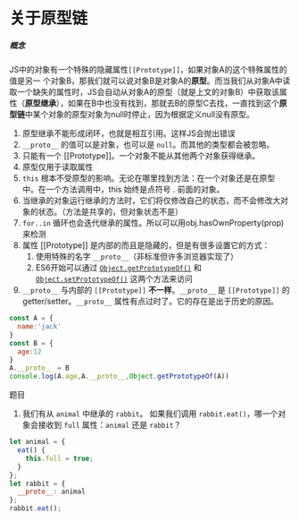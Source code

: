 # 关于原型链

##### 概念
JS中的对象有一个特殊的隐藏属性`[[Prototype]]`，如果对象A的这个特殊属性的值是另一 个对象B，那我们就可以说对象B是对象A的**原型**。而当我们从对象A中读取一个缺失的属性时，JS会自动从对象A的原型（就是上文的对象B）中获取该属性（**原型继承**），如果在B中也没有找到，那就去B的原型C去找，一直找到这个**原型链**中某个对象的原型对象为null时停止，因为根据定义null没有原型。
1. 原型继承不能形成闭环，也就是相互引用。这样JS会抛出错误
2. `__proto__` 的值可以是对象，也可以是 `null`。而其他的类型都会被忽略。
3. 只能有一个 [[Prototype]]。一个对象不能从其他两个对象获得继承。
4. 原型仅用于读取属性
5. `this` 根本不受原型的影响。无论在哪里找到方法：在一个对象还是在原型中。在一个方法调用中，this 始终是点符号 . 前面的对象。
6. 当继承的对象运行继承的方法时，它们将仅修改自己的状态，而不会修改大对象的状态。（方法是共享的，但对象状态不是）
7. `for..in` 循环也会迭代继承的属性。所以可以用obj.hasOwnProperty(prop)来检测
8. 属性 [[Prototype]] 是内部的而且是隐藏的，但是有很多设置它的方式：
    1. 使用特殊的名字 `__proto__`（非标准但许多浏览器实现了）  
    2. ES6开始可以通过 [`Object.getPrototypeOf()`](https://developer.mozilla.org/zh-CN/docs/Web/JavaScript/Reference/Global_Objects/Object/GetPrototypeOf) 和 [`Object.setPrototypeOf()`](https://developer.mozilla.org/zh-CN/docs/Web/JavaScript/Reference/Global_Objects/Object/setPrototypeOf) 这两个方法来访问
9. `__proto__` 与内部的 `[[Prototype]]` **不一样**。`__proto__` 是 `[[Prototype]]` 的 getter/setter。`__proto__` 属性有点过时了。它的存在是出于历史的原因。

```js
const A = {  
  name:'jack'  
}  
const B = {  
  age:12  
}  
A.__proto__ = B  
console.log(A.age,A.__proto__,Object.getPrototypeOf(A))
```
题目
1.  我们有从 `animal` 中继承的 `rabbit`。
    如果我们调用 `rabbit.eat()`，哪一个对象会接收到 `full` 属性：`animal` 还是 `rabbit`？
```js
let animal = {  
  eat() {  
	this.full = true;  
  }  
};  
let rabbit = {  
  __proto__: animal  
};
rabbit.eat();

```